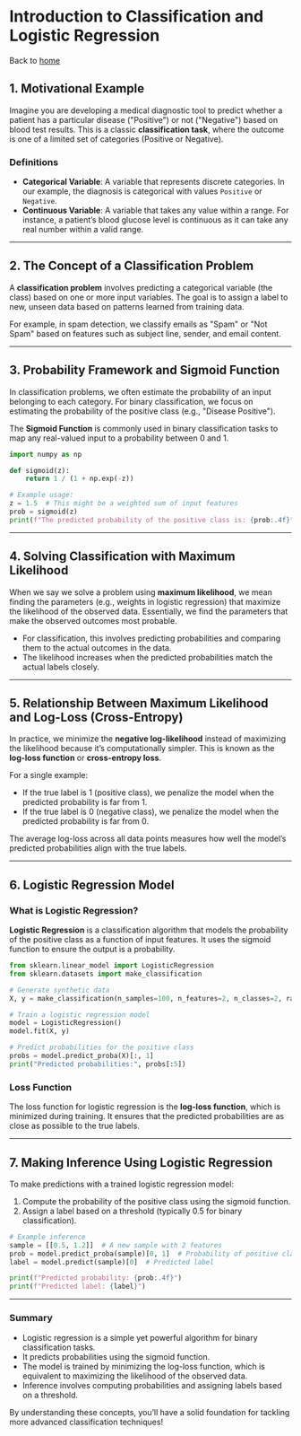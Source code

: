 # Introduction to Classification and Logistic Regression

Back to [home](../README.md)

## 1. Motivational Example

Imagine you are developing a medical diagnostic tool to predict whether a patient has a particular disease ("Positive") or not ("Negative") based on blood test results. This is a classic **classification task**, where the outcome is one of a limited set of categories (Positive or Negative).

### Definitions
- **Categorical Variable**: A variable that represents discrete categories. In our example, the diagnosis is categorical with values `Positive` or `Negative`.
- **Continuous Variable**: A variable that takes any value within a range. For instance, a patient’s blood glucose level is continuous as it can take any real number within a valid range.

---

## 2. The Concept of a Classification Problem

A **classification problem** involves predicting a categorical variable (the class) based on one or more input variables. The goal is to assign a label to new, unseen data based on patterns learned from training data.

For example, in spam detection, we classify emails as "Spam" or "Not Spam" based on features such as subject line, sender, and email content.

---

## 3. Probability Framework and Sigmoid Function

In classification problems, we often estimate the probability of an input belonging to each category. For binary classification, we focus on estimating the probability of the positive class (e.g., "Disease Positive").

The **Sigmoid Function** is commonly used in binary classification tasks to map any real-valued input to a probability between 0 and 1.

```python
import numpy as np

def sigmoid(z):
    return 1 / (1 + np.exp(-z))

# Example usage:
z = 1.5  # This might be a weighted sum of input features
prob = sigmoid(z)
print(f"The predicted probability of the positive class is: {prob:.4f}")
```

---

## 4. Solving Classification with Maximum Likelihood

When we say we solve a problem using **maximum likelihood**, we mean finding the parameters (e.g., weights in logistic regression) that maximize the likelihood of the observed data. Essentially, we find the parameters that make the observed outcomes most probable.

- For classification, this involves predicting probabilities and comparing them to the actual outcomes in the data.
- The likelihood increases when the predicted probabilities match the actual labels closely.

---

## 5. Relationship Between Maximum Likelihood and Log-Loss (Cross-Entropy)

In practice, we minimize the **negative log-likelihood** instead of maximizing the likelihood because it’s computationally simpler. This is known as the **log-loss function** or **cross-entropy loss**.

For a single example:
- If the true label is 1 (positive class), we penalize the model when the predicted probability is far from 1.
- If the true label is 0 (negative class), we penalize the model when the predicted probability is far from 0.

The average log-loss across all data points measures how well the model’s predicted probabilities align with the true labels.

---

## 6. Logistic Regression Model

### What is Logistic Regression?
**Logistic Regression** is a classification algorithm that models the probability of the positive class as a function of input features. It uses the sigmoid function to ensure the output is a probability.

```python
from sklearn.linear_model import LogisticRegression
from sklearn.datasets import make_classification

# Generate synthetic data
X, y = make_classification(n_samples=100, n_features=2, n_classes=2, random_state=42)

# Train a logistic regression model
model = LogisticRegression()
model.fit(X, y)

# Predict probabilities for the positive class
probs = model.predict_proba(X)[:, 1]
print("Predicted probabilities:", probs[:5])
```

### Loss Function
The loss function for logistic regression is the **log-loss function**, which is minimized during training. It ensures that the predicted probabilities are as close as possible to the true labels.

---

## 7. Making Inference Using Logistic Regression

To make predictions with a trained logistic regression model:
1. Compute the probability of the positive class using the sigmoid function.
2. Assign a label based on a threshold (typically 0.5 for binary classification).

```python
# Example inference
sample = [[0.5, 1.2]]  # A new sample with 2 features
prob = model.predict_proba(sample)[0, 1]  # Probability of positive class
label = model.predict(sample)[0]  # Predicted label

print(f"Predicted probability: {prob:.4f}")
print(f"Predicted label: {label}")
```

---

### Summary
- Logistic regression is a simple yet powerful algorithm for binary classification tasks.
- It predicts probabilities using the sigmoid function.
- The model is trained by minimizing the log-loss function, which is equivalent to maximizing the likelihood of the observed data.
- Inference involves computing probabilities and assigning labels based on a threshold.

By understanding these concepts, you’ll have a solid foundation for tackling more advanced classification techniques!

